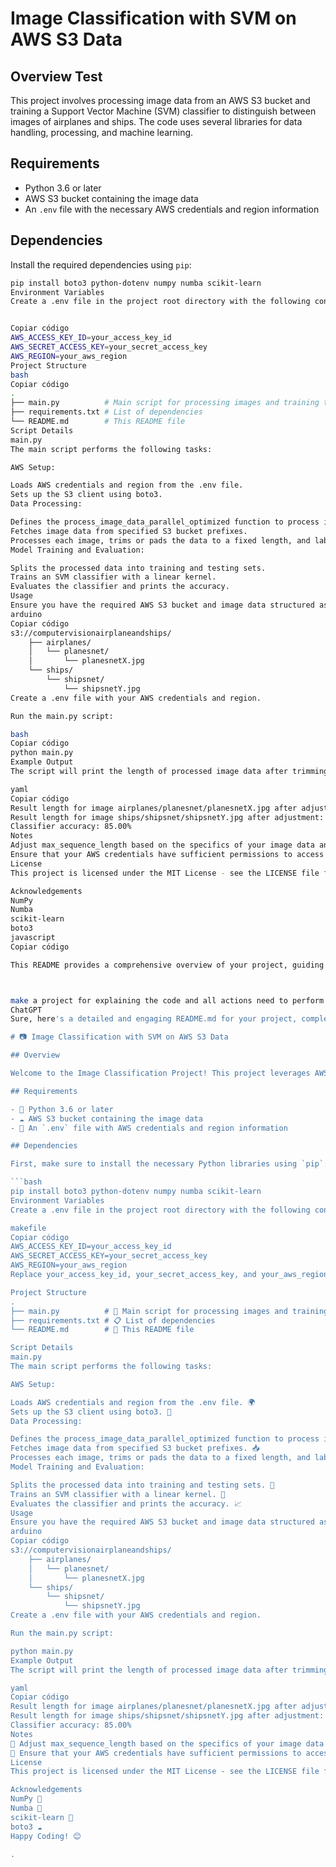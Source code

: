 # Image Classification with SVM on AWS S3 Data

## Overview Test

This project involves processing image data from an AWS S3 bucket and training a Support Vector Machine (SVM) classifier to distinguish between images of airplanes and ships. The code uses several libraries for data handling, processing, and machine learning.

## Requirements

- Python 3.6 or later
- AWS S3 bucket containing the image data
- An `.env` file with the necessary AWS credentials and region information

## Dependencies

Install the required dependencies using `pip`:

```bash
pip install boto3 python-dotenv numpy numba scikit-learn
Environment Variables
Create a .env file in the project root directory with the following content:


Copiar código
AWS_ACCESS_KEY_ID=your_access_key_id
AWS_SECRET_ACCESS_KEY=your_secret_access_key
AWS_REGION=your_aws_region
Project Structure
bash
Copiar código
.
├── main.py          # Main script for processing images and training the SVM
├── requirements.txt # List of dependencies
└── README.md        # This README file
Script Details
main.py
The main script performs the following tasks:

AWS Setup:

Loads AWS credentials and region from the .env file.
Sets up the S3 client using boto3.
Data Processing:

Defines the process_image_data_parallel_optimized function to process image data in parallel using numba for optimization.
Fetches image data from specified S3 bucket prefixes.
Processes each image, trims or pads the data to a fixed length, and labels it based on its category (airplane or ship).
Model Training and Evaluation:

Splits the processed data into training and testing sets.
Trains an SVM classifier with a linear kernel.
Evaluates the classifier and prints the accuracy.
Usage
Ensure you have the required AWS S3 bucket and image data structured as follows:
arduino
Copiar código
s3://computervisionairplaneandships/
    ├── airplanes/
    │   └── planesnet/
    │       └── planesnetX.jpg
    └── ships/
        └── shipsnet/
            └── shipsnetY.jpg
Create a .env file with your AWS credentials and region.

Run the main.py script:

bash
Copiar código
python main.py
Example Output
The script will print the length of processed image data after trimming and padding, and finally, the accuracy of the classifier:

yaml
Copiar código
Result length for image airplanes/planesnet/planesnetX.jpg after adjustment: 1000
Result length for image ships/shipsnet/shipsnetY.jpg after adjustment: 1000
Classifier accuracy: 85.00%
Notes
Adjust max_sequence_length based on the specifics of your image data and processing requirements.
Ensure that your AWS credentials have sufficient permissions to access the specified S3 bucket and objects.
License
This project is licensed under the MIT License - see the LICENSE file for details.

Acknowledgements
NumPy
Numba
scikit-learn
boto3
javascript
Copiar código

This README provides a comprehensive overview of your project, guiding users through the setup, usage, and structure of the code. Make sure to replace placeholder texts such as `your_access_key_id`, `your_secret_access_key`, and `your_aws_region` with actual instructions or examples where applicable.



make a project for explaining the code and all actions need to perform for MD using emoticos
ChatGPT
Sure, here's a detailed and engaging README.md for your project, complete with emojis to make it more user-friendly and visually appealing:

# 📷 Image Classification with SVM on AWS S3 Data

## Overview

Welcome to the Image Classification Project! This project leverages AWS S3 for data storage and a Support Vector Machine (SVM) to classify images of airplanes and ships. 🚀🛳️

## Requirements

- 🐍 Python 3.6 or later
- ☁️ AWS S3 bucket containing the image data
- 🔑 An `.env` file with AWS credentials and region information

## Dependencies

First, make sure to install the necessary Python libraries using `pip`:

```bash
pip install boto3 python-dotenv numpy numba scikit-learn
Environment Variables
Create a .env file in the project root directory with the following content:

makefile
Copiar código
AWS_ACCESS_KEY_ID=your_access_key_id
AWS_SECRET_ACCESS_KEY=your_secret_access_key
AWS_REGION=your_aws_region
Replace your_access_key_id, your_secret_access_key, and your_aws_region with your actual AWS credentials and region.

Project Structure
.
├── main.py          # 🎯 Main script for processing images and training the SVM
├── requirements.txt # 📋 List of dependencies
└── README.md        # 📘 This README file

Script Details
main.py
The main script performs the following tasks:

AWS Setup:

Loads AWS credentials and region from the .env file. 🌍
Sets up the S3 client using boto3. 🔧
Data Processing:

Defines the process_image_data_parallel_optimized function to process image data in parallel using numba for optimization. ⚡
Fetches image data from specified S3 bucket prefixes. 📥
Processes each image, trims or pads the data to a fixed length, and labels it based on its category (airplane or ship). 🛠️
Model Training and Evaluation:

Splits the processed data into training and testing sets. 🔀
Trains an SVM classifier with a linear kernel. 🧠
Evaluates the classifier and prints the accuracy. 📈
Usage
Ensure you have the required AWS S3 bucket and image data structured as follows:
arduino
Copiar código
s3://computervisionairplaneandships/
    ├── airplanes/
    │   └── planesnet/
    │       └── planesnetX.jpg
    └── ships/
        └── shipsnet/
            └── shipsnetY.jpg
Create a .env file with your AWS credentials and region.

Run the main.py script:

python main.py
Example Output
The script will print the length of processed image data after trimming and padding, and finally, the accuracy of the classifier:

yaml
Copiar código
Result length for image airplanes/planesnet/planesnetX.jpg after adjustment: 1000
Result length for image ships/shipsnet/shipsnetY.jpg after adjustment: 1000
Classifier accuracy: 85.00%
Notes
🔧 Adjust max_sequence_length based on the specifics of your image data and processing requirements.
🔐 Ensure that your AWS credentials have sufficient permissions to access the specified S3 bucket and objects.
License
This project is licensed under the MIT License - see the LICENSE file for details. 📜

Acknowledgements
NumPy 🧮
Numba 🚀
scikit-learn 🧠
boto3 ☁️
Happy Coding! 😊

.




